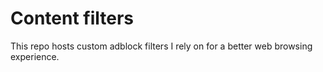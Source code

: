 # Content filters

This repo hosts custom adblock filters I rely on for a better web browsing experience.
